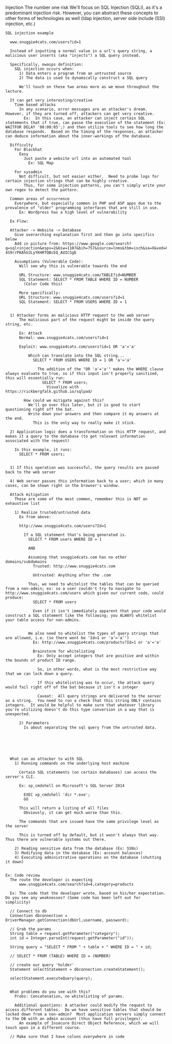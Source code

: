 Injection
  The number one risk
    We'll focus on SQL Injection (SQLi), as it's a predominant injection risk.  However, you can abstract these concepts to other forms of technologies as well (ldap injection, server side include (SSI) injection, etc.)

    SQL injection example

      www.snuggie4cats.com/users?id=1

      Instead of inputting a normal value in a url's query string, a malicious user inserts (aka "injects") a SQL query instead.
        
      Specifically, owasps definition:
        SQL injection occurs when:
          1) Data enters a program from an untrusted source
          2) The data is used to dynamically construct a SQL query

          We'll touch on these two areas more as we move throughout the lecture.

      It can get very interesting/creative
        Time based attacks
          In any scenario, error messages are an attacker's dream.  However, if they are turned off, attackers can get very creative.
            Ex:  In this case, an attacker can inject certain SQL statements that if true, can pause the execution of the statement (Ex: WAITFOR DELAY '00:00:05';) and then utilize tools to see how long the database responds.  Based on the timing of the responses, an attacker can deduce information about the inner-workings of the database.

      Difficulty
        For Blackhat
          Easy
            Just paste a website url into an automated tool
              Ex: SQL Map

        For sysadmin
          Not difficult, but not easier either.  Need to probe logs for certain injection strings that can be highly creative.
            Thus, for some injection patterns, you can't simply write your own regex to detect the pattern.

      Common areas of occurrence
        Everywhere, but especially common in PHP and ASP apps due to the prevalence of "older" programming interfaces that are still in use.
          Ex: Wordpress has a high level of vulnerability

      Ex Flow:

      Attacker -> Website -> Database
        Give overarching explanation first and then go into specifics below
        Add in picture from: https://www.google.com/search?q=sql+injection&espv=2&biw=1107&bih=757&source=lnms&tbm=isch&sa=X&ved=0ahUKEwiR-4S9rrPKAhUJLyYKHRTQBcEQ_AUICSgE

        Assumptions (Vulnerable Code):
          Will see why this is vulnerable towards the end

          URL Structure: www.snuggie4cats.com/TABLE?id=NUMBER
          SQL Statement: SELECT * FROM TABLE WHERE ID = NUMBER
            (Color Code this)

          More specifically:
          URL Structure: www.snuggie4cats.com/users?id=1
          SQL Statement: SELECT * FROM USERS WHERE ID = 1


      1) Attacker forms an malicious HTTP request to the web server
          The malicious part of the request might be inside the query string, etc.

          Ex: Attack 
          Normal: www.snuggie4cats.com/users?id=1

          Exploit: www.snuggie4cats.com/users?id=1 OR 'a'='a'
              
              Which can translate into the SQL string...
                SELECT * FROM USERS WHERE ID = 1 OR 'a'='a'
                  
                  The addition of the "OR 'a'='a'" makes the WHERE clause always evaluate to true, so if this input isn't properly sanitized, this will essentially run:
                    SELECT * FROM users;
                      Visualize with https://rickbergfalk.github.io/sqlpad/

            How could we mitigate against this?
              We'll go over this later, but it is good to start questioning right off the bat.
              Write down your answers and then compare it my answers at the end.
                This is the only way to really make it stick.

      2) Application logic does a transformation on this HTTP request, and makes it a query to the database (to get relevant information associated with the request)

        In this example, it runs: 
          SELECT * FROM users;


      3) If this operation was successful, the query results are passed back to the web server

      4) Web server passes this information back to a user; which in many cases, can be shown right in the browser's window.

      Attack mitigation
        These are some of the most common, remember this is NOT an exhaustive list

        1) Realize trusted/untrusted data
          Ex from above:

          http://www.snuggie4cats.com/users?Id=1
            
            If a SQL statement that's being generated is.
              SELECT * FROM users WHERE ID = 1

              AND

              Assuming that snuggie4cats.com has no other domains/subdomains
                Trusted: http://www.snuggie4cats.com
                
                Untrusted: Anything after the .com

              Thus, we need to whitelist the tables that can be queried from a non-admin; ex: so a user couldn't try to navigate to http://www.snuggie4cats.com/users which given our current code, could produce:
                SELECT * FROM users

                Even if it isn't immediately apparent that your code would construct a SQL statement like the following; you ALWAYS whitelist your table access for non-admins.


              We also need to whitelist the types of query strings that are allowed, i.e. (so there wont be 'Id=1 or 'a'='a'')
                Ex: http://www.snuggie4cats.com/products?Id=1 or 'a'='a'

                Brainstorm for whitelisting
                  Ex: Only accept integers that are positive and within the bounds of product ID range.

                  So, in other words, what is the most restrictive way that we can lock down a query.

                  If this whitelisting was to occur, the attack query would fail right off of the bat because it isn't a integer

                  Caveat:  All query strings are delivered to the server as a string.  You need to run a check that this string ONLY contains integers.  It would be helpful to make sure that whatever library you're utilizing doesn't do this type conversion in a way that is unexpected.

          2) Parameters
            Is about separating the sql query from the untrusted data.






      What can an attacker to with SQL
        1) Running commands on the underlying host machine

          Certain SQL statements (on certain databases) can access the server's CLI.

          Ex: xp_cmdshell on Microsoft's SQL Server 2014

            EXEC xp_cmdshell 'dir *.exe';
            GO

          This will return a listing of all files
            Obviously, it can get much worse than this.

          The commands that are issued have the same privilege level as the server

          This is turned off by default, but it wasn't always that way.  Thus there are vulnerable systems out there.

        2) Reading sensitive data from the database (Ex: SSNs)
        3) Modifying data in the database (Ex: account balances)
        4) Executing administrative operations on the database (shutting it down)


    Ex: Code review
      The route the developer is expecting
          www.snuggie4cats.com/search?id=4,category=products
      
      Ex: The code that the developer wrote, based on his/her expectation.  Do you see any weaknesses? (Some code has been left out for simplicity)

      // Connect to db
      Connection dbconnection = DriverManager.getConnection(dbUrl,username, password);

      // Grab the params
      String table = request.getParameter("category");
      int id = Integer.parseInt(request.getParameter("id"));

      String query = "SELECT * FROM " + table + " WHERE ID = " + id;

      // SELECT * FROM (TABLE) WHERE ID = (NUMBER)

      // create our query 'holder'
      Statement selectStatement = dbconnection.createStatement();

      selectStatement.executeQuery(query);


      What problems do you see with this?
        Probs: Concatenation, no whitelisting of params.

        Additional questions: A attacker could modify the request to access different tables.  Do we have sensitive tables that should be locked down from a non-admin?  Most application servers simply connect to the DB with an admin account (thus have full privileges).
          An example of Insecure Direct Object Reference, which we will touch upon in a different course.
        
      // Make sure that I have colons everywhere in code
